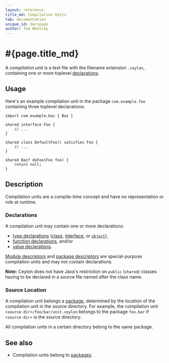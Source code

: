 ```yaml
---
layout: reference
title_md: Compilation Units
tab: documentation
unique_id: docspage
author: Tom Bentley
---
```


# #{page.title_md}

A *compilation unit* is a text file with the filename extension 
`.ceylon`, containing one or more toplevel [declarations](#declarations).

## Usage 

Here's an example compilation unit in the package `com.example.foo` 
containing three toplevel declarations:

<!-- check:none -->
<!-- try: -->
    import com.example.baz { Baz }

    shared interface Foo {
        // ...
    }

    shared class DefaultFoo() satisfies Foo {
        // ...
    }
    
    shared Baz? doFoo(Foo foo) {
        return null;
    }


## Description

Compilation units are a compile-time concept and have no representation 
or role at runtime.

### Declarations

A compilation unit may contain one or more declarations:

* [type declarations](../type) ([class](../class), 
  [interface](../interface), or [`object`](../object)), 
* [function declarations](../method), and/or
* [value declarations](../attribute).

[Module descriptors](../module/#descriptor) and 
[package descriptors](../package/#descriptor) are special-purpose 
compilation units and may not contain declarations.

**Note:** Ceylon does not have Java's restriction on `public` (`shared`) 
classes having to be declared in a source file named after the class name.

### Source Location

A compilation unit belongs a [package](../package), determined 
by the location of the compilation unit in the source directory. 
For example, the compilation unit `<source-dir>/foo/bar/unit.ceylon` 
belongs to the package `foo.bar` if `<source-dir>` is the source 
directory.

All compilation units in a certain directory belong to the same
package.

## See also

* Compilation units belong to [packages](../package).
